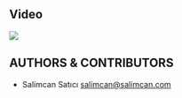 ##  Video

![](https://media.giphy.com/media/Q8VF7JjhgbzxQGGxdT/giphy.gif)

## AUTHORS & CONTRIBUTORS
- Salimcan Satıcı salimcan@salimcan.com
